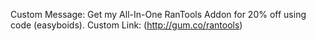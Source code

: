 Custom Message: Get my All-In-One RanTools Addon for 20% off using code (easyboids).
Custom Link: (http://gum.co/rantools)
